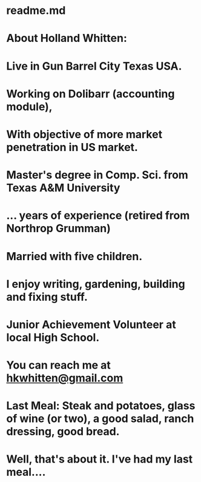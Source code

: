 # readme.md
# About Holland Whitten:
# Live in Gun Barrel City Texas USA.
# Working on Dolibarr (accounting module),
# With objective of more market penetration in US market.
# Master's degree in Comp. Sci. from Texas A&M University
# ... years of experience (retired from Northrop Grumman)
# Married with five children.
# I enjoy writing, gardening, building and fixing stuff.
# Junior Achievement Volunteer at local High School.
# You can reach me at hkwhitten@gmail.com
# Last Meal: Steak and potatoes, glass of wine (or two), a good salad, ranch dressing, good bread.
# Well, that's about it. I've had my last meal....
